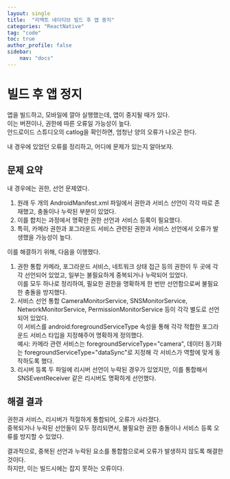 ```yaml
---
layout: single
title:  "리액트 네이티브 빌드 후 앱 중지"
categories: "ReactNative"
tag: "code"
toc: true
author_profile: false
sidebar:
    nav: "docs"
---
```


# 빌드 후 앱 정지
앱을 빌드하고, 모바일에 깔아 실행했는데, 앱이 중지될 때가 있다.  
이는 버젼이나, 권한에 따른 오류일 가능성이 높다.  
안드로이드 스튜디오의 catlog을 확인하면, 엄청난 양의 오류가 나오곤 한다.  

내 경우에 있었던 오류를 정리하고, 어디에 문제가 있는지 알아보자.  

## 문제 요약
내 경우에는 권한, 선언 문제였다.
1. 원래 두 개의 AndroidManifest.xml 파일에서 권한과 서비스 선언이 각각 따로 존재했고, 충돌이나 누락된 부분이 있었다.  
2. 이를 합치는 과정에서 명확한 권한 선언과 서비스 등록이 필요했다.  
3. 특히, 카메라 권한과 포그라운드 서비스 관련된 권한과 서비스 선언에서 오류가 발생했을 가능성이 높다.  

이를 해결하기 위해, 다음을 이행했다.  
1. 권한 통합
카메라, 포그라운드 서비스, 네트워크 상태 접근 등의 권한이 두 곳에 각각 선언되어 있었고, 일부는 불필요하게 중복되거나 누락되어 있었다.  
이를 모두 하나로 정리하여, 필요한 권한을 명확하게 한 번만 선언함으로써 불필요한 충돌을 방지했다.  
2. 서비스 선언 통합
CameraMonitorService, SNSMonitorService, NetworkMonitorService, PermissionMonitorService 등이 각각 별도로 선언되어 있었다.  
이 서비스를 android:foregroundServiceType 속성을 통해 각각 적합한 포그라운드 서비스 타입을 지정해주어 명확하게 정의했다.  
예시: 카메라 관련 서비스는 foregroundServiceType="camera", 데이터 동기화는 foregroundServiceType="dataSync"로 지정해 각 서비스가 역할에 맞게 동작하도록 했다.  
3. 리시버 등록
두 파일에 리시버 선언이 누락된 경우가 있었지만, 이를 통합해서 SNSEventReceiver 같은 리시버도 명확하게 선언했다.  

## 해결 결과
권한과 서비스, 리시버가 적절하게 통합되어, 오류가 사라졌다.  
중복되거나 누락된 선언들이 모두 정리되면서, 불필요한 권한 충돌이나 서비스 등록 오류를 방지할 수 있었다.  

결과적으로, 중복된 선언과 누락된 요소를 통합함으로써 오류가 발생하지 않도록 해결한 것이다.  
하지만, 이는 빌드시에는 잡지 못하는 오류이다.   